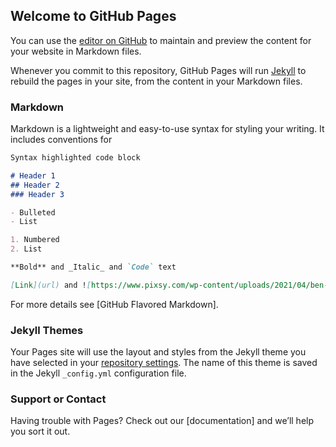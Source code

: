 ## Welcome to GitHub Pages

You can use the [editor on GitHub](https://github.com/Fatihh68/Fatih/edit/gh-pages/index.md) to maintain and preview the content for your website in Markdown files.

Whenever you commit to this repository, GitHub Pages will run [Jekyll](https://jekyllrb.com/) to rebuild the pages in your site, from the content in your Markdown files.

### Markdown

Markdown is a lightweight and easy-to-use syntax for styling your writing. It includes conventions for

```markdown
Syntax highlighted code block

# Header 1
## Header 2
### Header 3

- Bulleted
- List

1. Numbered
2. List

**Bold** and _Italic_ and `Code` text

[Link](url) and ![https://www.pixsy.com/wp-content/uploads/2021/04/ben-sweet-2LowviVHZ-E-unsplash-1.jpeg]
```

For more details see [GitHub Flavored Markdown].

### Jekyll Themes

Your Pages site will use the layout and styles from the Jekyll theme you have selected in your [repository settings](https://github.com/Fatihh68/Fatih/settings/pages). The name of this theme is saved in the Jekyll `_config.yml` configuration file.

### Support or Contact

Having trouble with Pages? Check out our [documentation] and we’ll help you sort it out.
